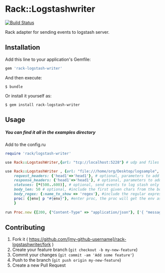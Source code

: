 # Rack::Logstashwriter

[![Build Status](https://travis-ci.org/kontera-technologies/rack-logstash-writer.svg)](https://travis-ci.org/kontera-technologies/rack-logstash-writer)

Rack adapter for sending events to logstash server.

## Installation

Add this line to your application's Gemfile:

```ruby
gem 'rack-logstash-writer'
```
And then execute:

    $ bundle

Or install it yourself as:

    $ gem install rack-logstash-writer

## Usage
##### You can find it all in the examples directory

Add to the config.ru
 
```ruby
require 'rack/logstash-writer'

use Rack::LogstashWriter,{url: "tcp://localhost:5228"} # udp and files schemes are also avaliable.

use Rack::LogstashWriter , {url: "file:///home/org/Desktop/logsample", # required, udp and files schemes are also avaliable. no default values.
    request_headers: {'head1'=>'head1'}, # optional, parameters to add to the report from the request headers. default nil
    response_headers: {'head1'=>'head1'}, # optional, parameters to add to the report from the responce headers. default nil
    statuses: [*(500..600)], # optional, send events to log stash only for those statuses. default [*(500..600)] 
    body_len: 50 # optional, #include the first given chars from the body. default 1000
    body_regex: {:name_to_show => 'regex'}, #include the regular expression from the body
    proc: {|env| p "#{env}"}, #enter proc, the proc will get the env as variable and merge the retuened data if it return as hash 
    }
    
run Proc.new {[200, {"Content-Type" => "application/json"}, ['{ "message" : "Hello!" }']]}
```
## Contributing

1. Fork it ( https://github.com/[my-github-username]/rack-logstashwriter/fork )
2. Create your feature branch (`git checkout -b my-new-feature`)
3. Commit your changes (`git commit -am 'Add some feature'`)
4. Push to the branch (`git push origin my-new-feature`)
5. Create a new Pull Request
